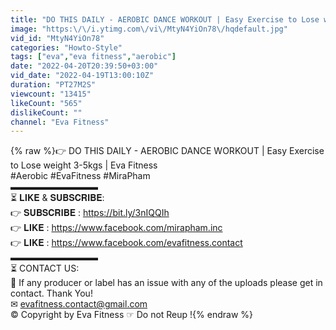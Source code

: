 ```yaml
---
title: "DO THIS DAILY - AEROBIC DANCE WORKOUT | Easy Exercise to Lose weight 3-5kgs | Eva Fitness"
image: "https:\/\/i.ytimg.com\/vi\/MtyN4YiOn78\/hqdefault.jpg"
vid_id: "MtyN4YiOn78"
categories: "Howto-Style"
tags: ["eva","eva fitness","aerobic"]
date: "2022-04-20T20:39:50+03:00"
vid_date: "2022-04-19T13:00:10Z"
duration: "PT27M2S"
viewcount: "13415"
likeCount: "565"
dislikeCount: ""
channel: "Eva Fitness"
---
```

{% raw %}👉 DO THIS DAILY - AEROBIC DANCE WORKOUT | Easy Exercise to Lose weight 3-5kgs | Eva Fitness<br />#Aerobic #EvaFitness #MiraPham<br />▬▬▬▬▬▬▬▬▬▬<br /> ⏳ 𝐋𝐈𝐊𝐄 &amp; 𝐒𝐔𝐁𝐒𝐂𝐑𝐈𝐁𝐄: <br />         👉 𝐒𝐔𝐁𝐒𝐂𝐑𝐈𝐁𝐄 : <a rel="nofollow" target="blank" href="https://bit.ly/3nIQQIh">https://bit.ly/3nIQQIh</a><br />         👉 𝐋𝐈𝐊𝐄 : <a rel="nofollow" target="blank" href="https://www.facebook.com/mirapham.inc">https://www.facebook.com/mirapham.inc</a><br />         👉 𝐋𝐈𝐊𝐄 : <a rel="nofollow" target="blank" href="https://www.facebook.com/evafitness.contact">https://www.facebook.com/evafitness.contact</a><br />▬▬▬▬▬▬▬▬▬▬<br />⏳ CONTACT US: <br />🚫 If any producer or label has an issue with any of the uploads please get in contact. Thank You!<br />         ✉ evafitness.contact@gmail.com<br />         © Copyright by Eva Fitness ☞ Do not Reup !{% endraw %}

